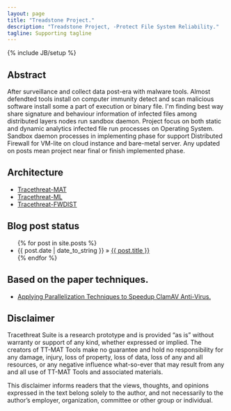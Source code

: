 ```yaml
---
layout: page
title: "Treadstone Project."
description: "Treadstone Project, -Protect File System Reliability."
tagline: Supporting tagline
---
```

{% include JB/setup %}


## Abstract

 After surveillance and collect data post-era with malware tools. Almost defendted tools install on computer immunity detect and scan malicious software install some a part of execution or binary file. I'm finding best way share signature and behaviour information of infected files among distributed  layers nodes run sandbox daemon.  Project focus on both static and dynamic analytics infected file run processes on Operating System. Sandbox daemon processes in implementing phase for support Distributed Firewall for VM-lite on cloud instance and bare-metal server. Any updated on posts mean project near final or finish implemented phase.

## Architecture

* [Tracethreat-MAT](#)
* [Tracethreat-ML](#)
* [Tracethreat-FWDIST](#)


## Blog post status

<ul class="posts">
  {% for post in site.posts %}
    <li><span>{{ post.date | date_to_string }}</span> &raquo; <a href="{{ BASE_PATH }}{{ post.url }}">{{ post.title }}</a></li>
  {% endfor %}
</ul>

## Based on the paper techniques.

* [Applying Parallelization Techniques to Speedup ClamAV Anti-Virus.](https://www.researchgate.net/publication/262820325_Applying_Parallelization_Techniques_to_Speedup_ClamAV_Anti-Virus)

## Disclaimer

Tracethreat Suite is a research prototype and is provided “as is” without warranty or support of any kind, whether expressed or implied. The creators of TT-MAT Tools make no guarantee and hold no responsibility for any damage, injury, loss of property, loss of data, loss of any and all resources, or any negative influence what-so-ever that may result from any and all use of TT-MAT Tools and associated materials.

This disclaimer informs readers that the views, thoughts, and opinions expressed in the text belong solely to the author, and not necessarily to the author’s employer, organization, committee or other group or individual.
